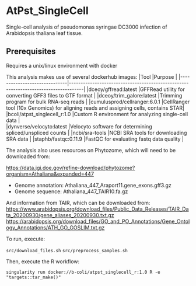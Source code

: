 # AtPst_SingleCell
Single-cell analysis of pseudomonas syringae DC3000 infection of Arabidopsis thaliana leaf tissue.

## Prerequisites
Requires a unix/linux environment with docker

This analysis makes use of several dockerhub images:
|Tool                          |Purpose                                                                             | 
|------------------------------|------------------------------------------------------------------------------------|
|dceoy/gffread:latest          |GFFRead utility for converting GFF3 files to GTF format                             |
|dceoy/trim_galore:latest      |Trimming program for bulk RNA-seq reads                                             |
|cumulusprod/cellranger:6.0.1  |CellRanger tool (10x Genomics) for aligning reads and assigning cells, contains STAR|
|bcoli/atpst_singlecell_r:1.0  |Custom R environment for analyzing single-cell data                                 |                    
|dynverse/velocyto:latest      |Velocyto software for determining spliced/unspliced counts                          |
|ncbi/sra-tools                |NCBI SRA tools for downloading SRA data                                             |
|staphb/fastqc:0.11.9          |FastQC for evaluating fastq data quality                                            |

The analysis also uses resources on Phytozome, which will need to be downloaded from:

https://data.jgi.doe.gov/refine-download/phytozome?organism=Athaliana&expanded=447
 * Genome annotation: Athaliana_447_Araport11.gene_exons.gff3.gz
 * Genome sequence: Athaliana_447_TAIR10.fa.gz
 
And information from TAIR, which can be downloaded from:
https://www.arabidopsis.org/download_files/Public_Data_Releases/TAIR_Data_20200930/gene_aliases_20200930.txt.gz
https://arabidopsis.org/download_files/GO_and_PO_Annotations/Gene_Ontology_Annotations/ATH_GO_GOSLIM.txt.gz

To run, execute:

`src/download_files.sh`
`src/preprocess_samples.sh`

Then, execute the R workflow:

`singularity run docker://b-coli/atpst_singlecell_r:1.0 R -e "targets::tar_make()"`
